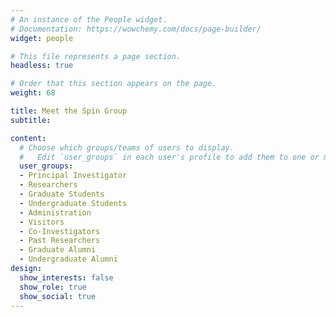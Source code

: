 ```yaml
---
# An instance of the People widget.
# Documentation: https://wowchemy.com/docs/page-builder/
widget: people

# This file represents a page section.
headless: true

# Order that this section appears on the page.
weight: 68

title: Meet the Spin Group
subtitle:

content:
  # Choose which groups/teams of users to display.
  #   Edit `user_groups` in each user's profile to add them to one or more of these groups.
  user_groups:
  - Principal Investigator
  - Researchers
  - Graduate Students
  - Undergraduate Students
  - Administration
  - Visitors
  - Co-Investigators
  - Past Researchers
  - Graduate Alumni
  - Undergraduate Alumni
design:
  show_interests: false
  show_role: true
  show_social: true
---
```

